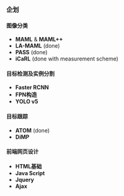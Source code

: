### 企划

#### 图像分类

- **MAML** & **MAML++**
- **LA-MAML** (done)
- **PASS** (done)
- **iCaRL** (done with measurement scheme)

#### 目标检测及实例分割

- **Faster RCNN**
- **FPN构造**
- **YOLO v5**

#### 目标跟踪

- **ATOM** (done)
- **DiMP**

#### 前端网页设计

- **HTML基础**
- **Java Script**
- **Jquery**
- **Ajax**

